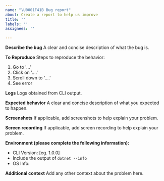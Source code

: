 ```yaml
---
name: "\U0001F41B Bug report"
about: Create a report to help us improve
title: ''
labels: ''
assignees: ''

---
```


**Describe the bug**
A clear and concise description of what the bug is.

**To Reproduce**
Steps to reproduce the behavior:
1. Go to '...'
2. Click on '....'
3. Scroll down to '....'
4. See error

**Logs**
Logs obtained from CLI output.

**Expected behavior**
A clear and concise description of what you expected to happen.

**Screenshots**
If applicable, add screenshots to help explain your problem.

**Screen recording**
If applicable, add screen recording to help explain your problem.

**Environment (please complete the following information):**
 - CLI Version: [eg. 1.0.0] <!-- Info from Nuget Package -->
 - Include the output of `dotnet --info`
 - OS Info: <!-- Windows 10 | Big Sur | Ubuntu | AmazonLinux | etc. -->

**Additional context**
Add any other context about the problem here.
